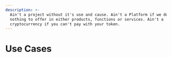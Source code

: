 ```yaml
---
description: >-
  Ain't a project without it's use and cause. Ain't a Platform if we don't have
  nothing to offer in either products, functions or services. Ain't a
  cryptocurrency if you can't pay with your token.
---
```


# Use Cases

